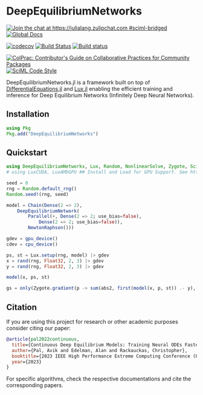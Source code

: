 # DeepEquilibriumNetworks

[![Join the chat at https://julialang.zulipchat.com #sciml-bridged](https://img.shields.io/static/v1?label=Zulip&message=chat&color=9558b2&labelColor=389826)](https://julialang.zulipchat.com/#narrow/stream/279055-sciml-bridged)
[![Global Docs](https://img.shields.io/badge/docs-SciML-blue.svg)](https://docs.sciml.ai/DeepEquilibriumNetworks/stable/)

[![codecov](https://codecov.io/gh/SciML/DeepEquilibriumNetworks.jl/branch/main/graph/badge.svg)](https://codecov.io/gh/SciML/DeepEquilibriumNetworks.jl)
[![Build Status](https://github.com/SciML/DeepEquilibriumNetworks.jl/workflows/CI/badge.svg)](https://github.com/SciML/DeepEquilibriumNetworks.jl/actions?query=workflow%3ACI)
[![Build status](https://badge.buildkite.com/d7ce1858c4f89456c2d90e80c9b04b710bd81d7641db0a087c.svg?branch=main)](https://buildkite.com/julialang/deepequilibriumnetworks)

[![ColPrac: Contributor's Guide on Collaborative Practices for Community Packages](https://img.shields.io/badge/ColPrac-Contributor%27s%20Guide-blueviolet)](https://github.com/SciML/ColPrac)
[![SciML Code Style](https://img.shields.io/static/v1?label=code%20style&message=SciML&color=9558b2&labelColor=389826)](https://github.com/SciML/SciMLStyle)

DeepEquilibriumNetworks.jl is a framework built on top of
[DifferentialEquations.jl](https://docs.sciml.ai/DiffEqDocs/stable/) and
[Lux.jl](https://lux.csail.mit.edu/) enabling the efficient training and inference for
Deep Equilibrium Networks (Infinitely Deep Neural Networks).

## Installation

```julia
using Pkg
Pkg.add("DeepEquilibriumNetworks")
```

## Quickstart

```julia
using DeepEquilibriumNetworks, Lux, Random, NonlinearSolve, Zygote, SciMLSensitivity
# using LuxCUDA, LuxAMDGPU ## Install and Load for GPU Support. See https://lux.csail.mit.edu/dev/manual/gpu_management

seed = 0
rng = Random.default_rng()
Random.seed!(rng, seed)

model = Chain(Dense(2 => 2),
    DeepEquilibriumNetwork(
        Parallel(+, Dense(2 => 2; use_bias=false),
            Dense(2 => 2; use_bias=false)),
        NewtonRaphson()))

gdev = gpu_device()
cdev = cpu_device()

ps, st = Lux.setup(rng, model) |> gdev
x = rand(rng, Float32, 2, 3) |> gdev
y = rand(rng, Float32, 2, 3) |> gdev

model(x, ps, st)

gs = only(Zygote.gradient(p -> sum(abs2, first(model(x, p, st)) .- y), ps))
```

## Citation

If you are using this project for research or other academic purposes consider citing our
paper:

```bibtex
@article{pal2022continuous,
  title={Continuous Deep Equilibrium Models: Training Neural ODEs Faster by Integrating Them to Infinity},
  author={Pal, Avik and Edelman, Alan and Rackauckas, Christopher},
  booktitle={2023 IEEE High Performance Extreme Computing Conference (HPEC)}, 
  year={2023}
}
```

For specific algorithms, check the respective documentations and cite the corresponding
papers.
